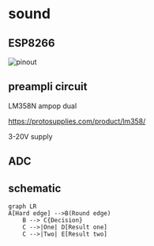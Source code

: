 # sound


## ESP8266


![pinout](https://lastminuteengineers.com/wp-content/uploads/iot/ESP8266-Pinout-NodeMCU.png)

## preampli circuit

LM358N ampop dual

https://protosupplies.com/product/lm358/

3-20V supply


## ADC


## schematic

```mermaid
graph LR
A[Hard edge] -->B(Round edge)
    B --> C{Decision}
    C -->|One| D[Result one]
    C -->|Two| E[Result two]
```
